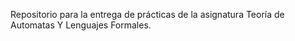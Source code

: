 

Repositorio para la entrega de prácticas de la asignatura Teoría de Automatas Y Lenguajes Formales.
